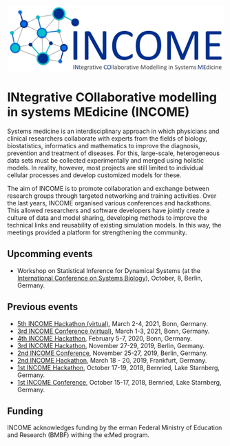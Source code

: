 ![This is an image](https://github.com/JanHasenauer/integrative-pathway-models/blob/main/misc/INCOME_logo.jpg)

# INtegrative COllaborative modelling in systems MEdicine (INCOME)

Systems medicine is an interdisciplinary approach in which physicians and clinical researchers collaborate with experts from the fields of biology, biostatistics, informatics and mathematics to improve the diagnosis, prevention and treatment of diseases. For this, large-scale, heterogeneous data sets must be collected experimentally and merged using holistic models. In reality, however, most projects are still limited to individual cellular processes and develop customized models for these.

The aim of INCOME is to promote collaboration and exchange between research groups through targeted networking and training activities. Over the last years, INCOME organised various conferences and hackathons. This allowed researchers and software developers have jointly create a culture of data and model sharing, developing methods to improve the technical links and reusability of existing simulation models. In this way, the meetings provided a platform for strengthening the community.
 
## Upcomming events
* Workshop on Statistical Inference for Dynamical Systems (at the [International Conference on Systems Biology](https://www.icsb2022.berlin/)), October, 8, Berlin, Germany.

## Previous events
* [5th INCOME Hackathon (virtual)](https://www.integrative-pathway-models.de/meetings/income2021-conference-and-hackathon/index.html), March 2-4, 2021, Bonn, Germany.
* [3rd INCOME Conference (virtual)](https://www.integrative-pathway-models.de/meetings/income2021-conference-and-hackathon/index.html), March 1-3, 2021, Bonn, Germany.
* [4th INCOME Hackathon](https://www.integrative-pathway-models.de/meetings/former-meetings/income-hackathon-2020/index.html), February 5-7, 2020, Bonn, Germany.
* [3rd INCOME Hackathon](https://www.integrative-pathway-models.de/meetings/former-meetings/income2019-conference-and-hackathon/index.html), November 27-29, 2019, Berlin, Germany.
* [2nd INCOME Conference](https://www.integrative-pathway-models.de/meetings/former-meetings/income2019-conference-and-hackathon/index.html), November 25-27, 2019, Berlin, Germany.
* [2nd INCOME Hackathon](https://www.integrative-pathway-models.de/meetings/former-meetings/income-hackathon-2019/index.html), March 18 - 20, 2019, Frankfurt, Germany.
* [1st INCOME Hackathon](https://www.integrative-pathway-models.de/meetings/former-meetings/income2018-conference-and-hackathon/index.html), October 17-19, 2018, Bernried, Lake Starnberg, Germany.
* [1st INCOME Conference](https://www.integrative-pathway-models.de/meetings/former-meetings/income2018-conference-and-hackathon/index.html), October 15-17, 2018, Bernried, Lake Starnberg, Germany.

## Funding
INCOME acknowledges funding by the erman Federal Ministry of Education and Research (BMBF) withing the e:Med program.
